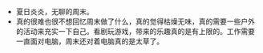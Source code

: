 - 夏日炎炎，无聊的周末。
- 真的很难也很不想回忆周末做了什么，真的觉得枯燥无味，真的需要一些户外的活动来充实一下自己。看剧玩游戏，带来的乐趣真的是有上限的。工作需要一直面对电脑，周末还对着电脑真的是太草了。
